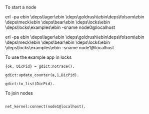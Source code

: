 To start a node


erl -pa ebin \deps\lager\ebin \deps\goldrush\ebin\deps\folsom\ebin \deps\meck\ebin \deps\bear\ebin \deps\locks\ebin \deps\locks\examples\ebin -sname node0@localhost

erl -pa ebin \deps\lager\ebin \deps\goldrush\ebin\deps\folsom\ebin \deps\meck\ebin \deps\bear\ebin \deps\locks\ebin \deps\locks\examples\ebin -sname node1@localhost


To use the example app in locks

```
{ok, DicPid} = gdict:notrace().

gdict:update_counter(a,1,DicPid).

gdict:to_list(DicPid).

```

To join nodes

```

net_kernel:connect(node1@localhost).


```